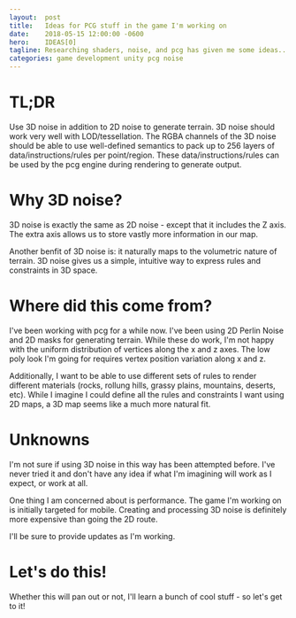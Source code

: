 ```yaml
---
layout:  post
title:   Ideas for PCG stuff in the game I'm working on
date:    2018-05-15 12:00:00 -0600
hero:    IDEAS[0]
tagline: Researching shaders, noise, and pcg has given me some ideas...
categories: game development unity pcg noise
---
```


TL;DR
=====

Use 3D noise in addition to 2D noise to generate terrain. 3D noise should work very well with LOD/tessellation. The RGBA channels of the 3D noise should be able to use well-defined semantics to pack up to 256 layers of data/instructions/rules per point/region. These data/instructions/rules can be used by the pcg engine during rendering to generate output.

Why 3D noise?
=============

3D noise is exactly the same as 2D noise - except that it includes the Z axis. The extra axis allows us to store vastly more information in our map.

Another benfit of 3D noise is: it naturally maps to the volumetric nature of terrain. 3D noise gives us a simple, intuitive way to express rules and constraints in 3D space.

Where did this come from?
=========================

I've been working with pcg for a while now. I've been using 2D Perlin Noise and 2D masks for generating terrain. While these do work, I'm not happy with the uniform distribution of vertices along the x and z axes. The low poly look I'm going for requires vertex position variation along x and z.

Additionally, I want to be able to use different sets of rules to render different materials (rocks, rollung hills, grassy plains, mountains, deserts, etc). While I imagine I could define all the rules and constraints I want using 2D maps, a 3D map seems like a much more natural fit.

Unknowns
========

I'm not sure if using 3D noise in this way has been attempted before. I've never tried it and don't have any idea if what I'm imagining will work as I expect, or work at all.

One thing I am concerned about is performance. The game I'm working on is initially targeted for mobile. Creating and processing 3D noise is definitely more expensive than going the 2D route.

I'll be sure to provide updates as I'm working.

Let's do this!
==============

Whether this will pan out or not, I'll learn a bunch of cool stuff - so let's get to it!